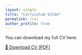 ```yaml
---
layout: single
title: "Curriculum Vitae"
permalink: /cv/
author_profile: true
---
```


You can download my full CV here:

[📄 Download CV (PDF)](/assets/documents/CV.pdf)
